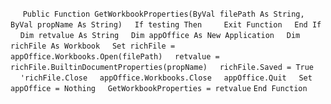 &nbsp;&nbsp;&nbsp;&nbsp;
`Public Function GetWorkbookProperties(ByVal filePath As String, ByVal propName As String)`
&nbsp;&nbsp;&nbsp;&nbsp;`If testing Then`
&nbsp;&nbsp;&nbsp;&nbsp;&nbsp;&nbsp;&nbsp;&nbsp;`Exit Function`
&nbsp;&nbsp;&nbsp;&nbsp;`End If`
&nbsp;&nbsp;&nbsp;&nbsp;`Dim retvalue As String`
&nbsp;&nbsp;&nbsp;&nbsp;`Dim appOffice As New Application`
&nbsp;&nbsp;&nbsp;&nbsp;`Dim richFile As Workbook`
&nbsp;&nbsp;&nbsp;&nbsp;`Set richFile = appOffice.Workbooks.Open(filePath)`
&nbsp;&nbsp;&nbsp;&nbsp;`retvalue = richFile.BuiltinDocumentProperties(propName)`
&nbsp;&nbsp;&nbsp;&nbsp;`richFile.Saved = True`
&nbsp;&nbsp;&nbsp;&nbsp;`'richFile.Close`
&nbsp;&nbsp;&nbsp;&nbsp;`appOffice.Workbooks.Close`
&nbsp;&nbsp;&nbsp;&nbsp;`appOffice.Quit`
&nbsp;&nbsp;&nbsp;&nbsp;`Set appOffice = Nothing`
&nbsp;&nbsp;&nbsp;&nbsp;`GetWorkbookProperties = retvalue`
`End Function`

